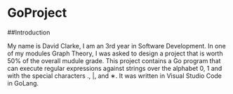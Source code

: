 # GoProject

##Introduction

My name is David Clarke, I am an 3rd year in Software Development. In one of my modules Graph Theory, I was asked to design a project that is worth 50% of the overall mudule grade. This project contains a Go program that can execute regular expressions against strings over the alphabet 0, 1 and with the special characters ., |, and ∗. It was written in Visual Studio Code in GoLang. 
